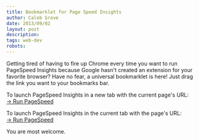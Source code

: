 ```yaml
---
title: Bookmarklet for Page Speed Insights
author: Caleb Grove
date: 2013/09/02
layout: post
description:
tags: web-dev
robots:
---
```


Getting tired of having to fire up Chrome every time you want to run PageSpeed Insights because Google hasn't created an extension for your favorite browser? Have no fear, a universal bookmarklet is here! Just drag the link you want to your bookmarks bar.

To launch PageSpeed Insights in a new tab with the current page's URL:  
[→ Run PageSpeed](javascript:(function()%7B%20window.open('https://developers.google.com/speed/pagespeed/insights/?url='+encodeURIComponent(location.href));%20%7D)();)

To launch PageSpeed Insights in the current tab with the page's URL:  
[→ Run PageSpeed](javascript:location.href='https://developers.google.com/speed/pagespeed/insights/?url='+encodeURIComponent(location.href))

You are most welcome.